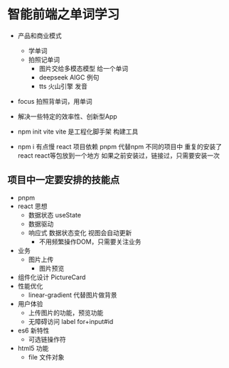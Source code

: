 # 智能前端之单词学习
- 产品和商业模式
  - 学单词
  - 拍照记单词
    - 图片交给多模态模型  给一个单词
    - deepseek  AIGC 例句
    - tts 火山引擎 发音
- focus
  拍照背单词，用单词
- 解决一些特定的效率性、创新型App

- npm init vite
  vite 是工程化脚手架 构建工具
- npm i 有点慢
  react 项目依赖
  pnpm 代替npm
  不同的项目中 重复的安装了react 
  react等包放到一个地方 如果之前安装过，链接过，只需要安装一次


## 项目中一定要安排的技能点
  - pnpm
  - react 思想
    - 数据状态 useState
    - 数据驱动 
    - 响应式 数据状态变化 视图会自动更新
      - 不用频繁操作DOM，只需要关注业务
  - 业务
    - 图片上传
      - 图片预览
  - 组件化设计
    PictureCard
  - 性能优化
    - linear-gradient 代替图片做背景
  - 用户体验
    - 上传图片的功能，预览功能
    - 无障碍访问
      label for+input#id
  - es6 新特性
    - 可选链操作符
  - html5 功能
    - file 文件对象
